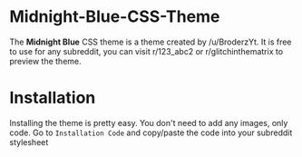 # Midnight-Blue-CSS-Theme

The **Midnight Blue** CSS theme is a theme created by /u/BroderzYt. It is free to use for any subreddit, you can visit r/123_abc2 or r/glitchinthematrix to preview the theme.

# Installation

Installing the theme is pretty easy. You don't need to add any images, only code. Go to `Installation Code` and copy/paste the code into your subreddit stylesheet
